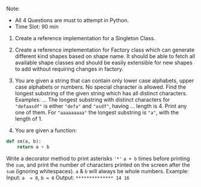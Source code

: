 Note:

* All 4 Questions are must to attempt in Python.
* Time Slot: 90 min

1. Create a reference implementation for a Singleton Class.

2. Create a reference implementation for Factory class which can generate different kind shapes based on shape name. It should be able to fetch all available shape classes and should be easily extensible for new shapes to add without requiring changes in factory.

3. You are given a string that can contain only lower case alphabets, upper case alphabets or numbers. No special character is allowed. Find the longest substring of the given string which has all distinct characters. Examples:
... The longest substring with distinct characters for `"defaasdf"` is either `"defa"` and `"asdf"`, having
... length is 4. Print any one of them. For `"aaaaaaaaa"` the longest substring is `"a"`, with the length of 1.

4. You are given a function: 

```python
def sm(a, b):
    return a + b
```

Write a decorator method to print asterisks `'*'` `a + b` times before printing the `sum`, and print the number of characters printed on the screen after the `sum` (ignoring whitespaces). `a` & `b` will always be whole numbers. Example:
Input:  `a  = 8`, `b = 6`
Output: `************** 14 16`

